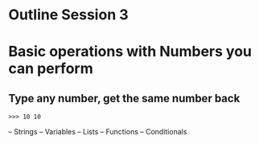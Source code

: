 # Outline Session 3

# Basic operations with Numbers you can perform
## Type any number, get the same number back
``>>> 10
10``


– Strings
– Variables
– Lists
– Functions
– Conditionals
